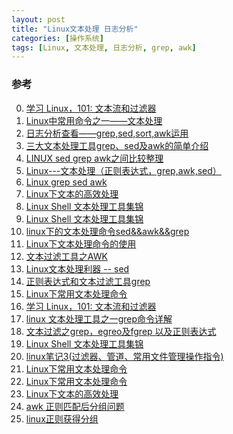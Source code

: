 ```yaml
---
layout: post
title: "Linux文本处理 日志分析"
categories: [操作系统]
tags: [Linux, 文本处理, 日志分析, grep, awk]
---
```



### 参考
0. [学习 Linux，101: 文本流和过滤器][0]
1. [Linux中常用命令之一——文本处理][11]
2. [日志分析查看——grep,sed,sort,awk运用][24]
2. [三大文本处理工具grep、sed及awk的简单介绍][20]
3. [LINUX sed grep awk之间比较整理][22]
4. [Linux---文本处理（正则表达式，grep,awk,sed）][23]
3. [Linux grep sed awk][21]
2. [Linux下文本的高效处理][12]
3. [Linux Shell 文本处理工具集锦][16]
4. [Linux Shell 文本处理工具集锦][17]
5. [linux下的文本处理命令sed&&awk&&grep ][19]
3. [Linux下文本处理命令的使用][13]
1. [文本过滤工具之AWK][1]
2. [Linux文本处理利器 -- sed][18]
2. [正则表达式和文本过滤工具grep][2]
3. [Linux下常用文本处理命令][3]
4. [学习 Linux，101: 文本流和过滤器][4]
5. [linux 文本处理工具之一grep命令详解][5]
6. [文本过滤之grep，egreo及fgrep 以及正则表达式][6]
7. [Linux Shell 文本处理工具集锦][7]
8. [linux笔记3(过滤器、管道、常用文件管理操作指令) ][8]
9. [Linux下常用文本处理命令][9]
10. [Linux下常用文本处理命令][10]
11. [Linux下文本的高效处理][15]
12. [awk 正则匹配后分组问题][25]
13. [linux正则获得分组][26]


[0]: https://www.ibm.com/developerworks/cn/linux/l-lpic1-v3-103-2/ "学习 Linux，101: 文本流和过滤器"
[1]: http://502245466.blog.51cto.com/7559397/1288472 "文本过滤工具之AWK"
[2]: http://qingmu.blog.51cto.com/4571483/904034 "正则表达式和文本过滤工具grep"
[3]: http://www.bdqn.cn/news/201310/11792.shtml "Linux下常用文本处理命令"
[4]: http://www.cnblogs.com/observer/archive/2011/10/07/2200594.html "学习 Linux，101: 文本流和过滤器"
[5]: http://www.jb51.net/LINUXjishu/106140.html "linux 文本处理工具之一grep命令详解"
[6]: http://www.linuxidc.com/Linux/2014-08/105380.htm "文本过滤之grep，egreo及fgrep 以及正则表达式"
[7]: http://www.cr173.com/html/24237_1.html "Linux Shell 文本处理工具集锦"
[8]: http://blog.sina.com.cn/s/blog_680dfa440100yco3.html "linux笔记3(过滤器、管道、常用文件管理操作指令) "
[9]: http://os.51cto.com/art/201310/414325.htm "Linux下常用文本处理命令"
[10]: http://linux.cn/thread-11780-1-1.html "Linux下常用文本处理命令"
[11]: http://blog.csdn.net/forgotaboutgirl/article/details/6801525 "Linux中常用命令之一——文本处理"
[12]: http://blog.csdn.net/forgotaboutgirl/article/details/6801525 "Linux中常用命令之一——文本处理"
[13]: http://ahei.info/text-processing.htm "Linux下文本的高效处理"
[14]: http://iminmin.blog.51cto.com/689308/384014 "Linux下文本处理命令的使用"
[15]: http://blog.csdn.net/wdzxl198/article/details/9175549 "Linux下文本的高效处理"
[16]: http://www.cnblogs.com/me115/p/3427319.html "Linux Shell 文本处理工具集锦"
[17]: http://www.4wei.cn/archives/1002473 "Linux Shell 文本处理工具集锦"
[18]: http://blog.csdn.net/fu_wayne/article/details/42124455 "Linux文本处理利器 -- sed"
[19]: http://blog.chinaunix.net/uid-11026459-id-2917524.html "linux下的文本处理命令sed&&awk&&grep "
[20]: http://lq2419.blog.51cto.com/1365130/1238880 "三大文本处理工具grep、sed及awk的简单介绍"
[21]: http://blog.csdn.net/zhubinqiang/article/details/7549163 "Linux grep sed awk"
[22]: http://blog.csdn.net/zzhays/article/details/7875549 "LINUX sed grep awk之间比较整理"
[23]: http://blog.csdn.net/wei_ge163/article/details/9063655 "Linux---文本处理（正则表达式，grep,awk,sed）"
[24]: http://blog.csdn.net/teamlet/article/details/38046409 "日志分析查看——grep,sed,sort,awk运用"
[25]: http://bbs.chinaunix.net/thread-4061362-1-1.html "awk 正则匹配后分组问题"
[26]: http://dikar.iteye.com/blog/1137244 "linux正则获得分组"